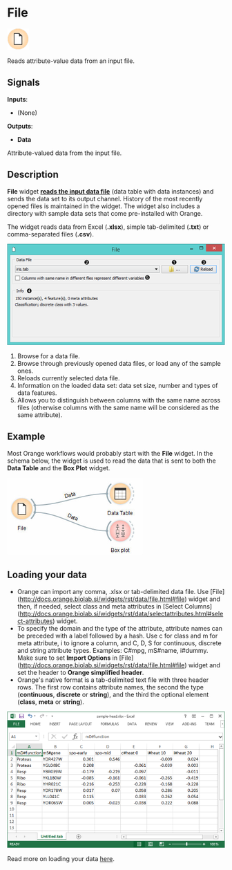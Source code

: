 File
====

![File icon](icons/file.png)

Reads attribute-value data from an input file.

Signals
-------

**Inputs**:

 - (None)

**Outputs**:

 - **Data**

  Attribute-valued data from the input file.

Description
-----------

**File** widget [**reads the input data file**](http://docs.orange.biolab.si/data/rst/index.html) (data table with data instances)
and sends the data set to its output channel. History of the most recently opened files is maintained in the widget. The widget also includes a directory with sample data sets that come pre-installed with Orange.

The widget reads data from Excel (**.xlsx**), simple tab-delimited (**.txt**) or comma-separated
files (**.csv**).

![File widget with loaded Iris data set](images/File-stamped.png)

1. Browse for a data file.
2. Browse through previously opened data files, or load any of the sample ones.
3. Reloads currently selected data file.
4. Information on the loaded data set: data set size, number and types of data features.
5. Allows you to distinguish between columns with the same name across files (otherwise columns with the same name will be considered as the same attribute).

Example
-------

Most Orange workflows would probably start with the **File** widget. In the
schema below, the widget is used to read the data that is sent to both the
**Data Table** and the **Box Plot** widget.

![Example schema with File widget](images/File-Workflow.png)

Loading your data
-----------------

-   Orange can import any comma, .xlsx or tab-delimited data file. Use [File] (http://docs.orange.biolab.si/widgets/rst/data/file.html#file)
    widget and then, if needed, select class and meta attributes in
    [Select Columns] (http://docs.orange.biolab.si/widgets/rst/data/selectattributes.html#select-attributes) widget.
-   To specify the domain and the type of the attribute, attribute names
    can be preceded with a label followed by a hash. Use c for class
    and m for meta attribute, i to ignore a column, and C, D, S for
    continuous, discrete and string attribute types. Examples: C\#mpg,
    mS\#name, i\#dummy. Make sure to set **Import Options** in [File] (http://docs.orange.biolab.si/widgets/rst/data/file.html#file)
    widget and set the header to **Orange simplified header**.
-   Orange's native format is a tab-delimited text file with three
    header rows. The first row contains attribute names, the second the
    type (**continuous**, **discrete** or **string**), and the third
    the optional element (**class**, **meta** or **string**).

![image](images/spreadsheet-simple-head1.png)

Read more on loading your data [here](http://docs.orange.biolab.si/data/rst/index.html).

